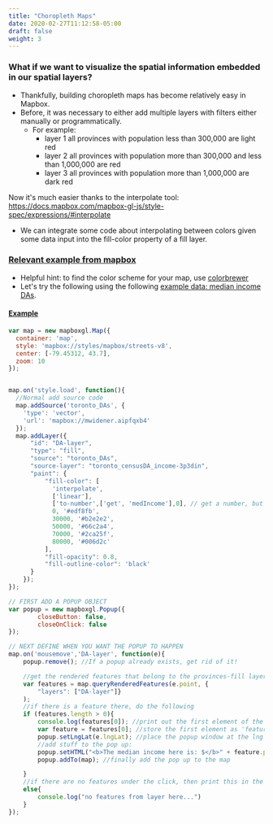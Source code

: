 ```yaml
---
title: "Choropleth Maps"
date: 2020-02-27T11:12:58-05:00
draft: false
weight: 3
---
```


### What if we want to visualize the spatial information embedded in our spatial layers?

* Thankfully, building choropleth maps has become relatively easy in Mapbox.
* Before, it was necessary to either add multiple layers with filters either manually or programmatically.
  * For example:
    * layer 1 all provinces with population less than 300,000 are light red
    * layer 2 all provinces with population more than 300,000 and less than 1,000,000 are red
    * layer 3 all provinces with population more than 1,000,000 are dark red

Now it's much easier thanks to the interpolate tool:
https://docs.mapbox.com/mapbox-gl-js/style-spec/expressions/#interpolate

* We can integrate some code about interpolating between colors given some data input into the fill-color property of a fill layer.

### [Relevant example from mapbox](https://docs.mapbox.com/mapbox-gl-js/example/updating-choropleth/)

* Helpful hint: to find the color scheme for your map, use [colorbrewer](http://colorbrewer2.org)
* Let's try the following using the following [example data: median income DAs](toronto_censusDA_income.geojson).

#### [Example](http://ggr472.geog.utoronto.ca/~widenerm/week_7/choropleth_no_legend-2020.html)

```javascript
var map = new mapboxgl.Map({
  container: 'map',
  style: 'mapbox://styles/mapbox/streets-v8',
  center: [-79.45312, 43.7],
  zoom: 10
});


map.on('style.load', function(){
  //Normal add source code
  map.addSource('toronto_DAs', {
    'type': 'vector',
    'url': 'mapbox://mwidener.aipfqxb4'
  });
  map.addLayer({
      "id": "DA-layer",
      "type": "fill",
      "source": "toronto_DAs",
      "source-layer": "toronto_censusDA_income-3p3din",
      "paint": {
          "fill-color": [
            'interpolate',
            ['linear'],
            ['to-number',['get', 'medIncome'],0], // get a number, but if provided with a non-number default to 0
            0, '#edf8fb',
            30000, '#b2e2e2',
            50000, '#66c2a4',
            70000, '#2ca25f',
            80000, '#006d2c'
          ],
          "fill-opacity": 0.8,
          "fill-outline-color": 'black'
      }
    });
});

// FIRST ADD A POPUP OBJECT
var popup = new mapboxgl.Popup({
        closeButton: false,
        closeOnClick: false
});

// NEXT DEFINE WHEN YOU WANT THE POPUP TO HAPPEN
map.on('mousemove','DA-layer', function(e){
    popup.remove(); //If a popup already exists, get rid of it!

    //get the rendered features that belong to the provinces-fill layer
    var features = map.queryRenderedFeatures(e.point, {
        "layers": ["DA-layer"]}
    );
    //if there is a feature there, do the following
    if (features.length > 0){
        console.log(features[0]); //print out the first element of the features array that was selected
        var feature = features[0]; //store the first element as 'feature'
        popup.setLngLat(e.lngLat); //place the popup window at the lng and lat where your click event happened
        //add stuff to the pop up:
        popup.setHTML("<b>The median income here is: $</b>" + feature.properties.medIncome + "<br>");
        popup.addTo(map); //finally add the pop up to the map

    }
    //if there are no features under the click, then print this in the web browser console
    else{
        console.log("no features from layer here...")
    }
});

```
